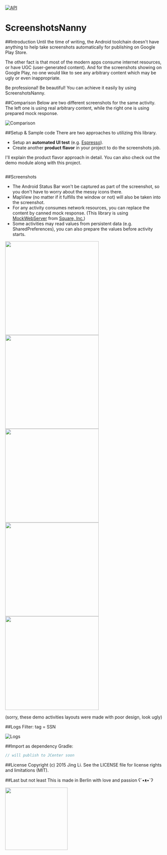 [![API](https://img.shields.io/badge/API-14%2B-brightgreen.svg?style=flat)](https://android-arsenal.com/api?level=14)

# ScreenshotsNanny

##Introduction
Until the time of writing, the Android toolchain doesn't have anything to help take screenshots automatically for publishing on Google Play Store.

The other fact is that most of the modern apps consume internet resources, or have UGC (user-generated content).  And for the screenshots showing on Google Play, no one would like to see any arbitrary content which may be ugly or even inappropriate.

Be professional!  Be beautiful!  You can achieve it easily by using ScreenshotsNanny.

##Comparison
Below are two different screenshots for the same activity.  The left one is using real arbitrary content, while the right one is using prepared mock response.

![Comparison](https://cloud.githubusercontent.com/assets/352956/11276098/e8e25434-8ee0-11e5-9685-df75085859e6.png)

##Setup & Sample code
There are two approaches to utilizing this library.
* Setup an **automated UI test** (e.g. [Espresso](https://google.github.io/android-testing-support-library/docs/espresso/index.html)).
* Create another **product flavor** in your project to do the screenshots job.

I'll explain the product flavor approach in detail.  You can also check out the demo module along with this project.

```java
```

##Screenshots
* The Android Status Bar won't be captured as part of the screenshot, so you don't have to worry about the messy icons there.
* MapView (no matter if it fulfills the window or not) will also be taken into the screenshot.
* For any activity consumes network resources, you can replace the content by canned mock response.  (This library is using [MockWebServer](https://github.com/square/okhttp/tree/master/mockwebserver) from [Square, Inc.](https://github.com/square))
* Some activities may read values from persistent data (e.g. SharedPreferences), you can also prepare the values before activity starts.

<a href="https://cloud.githubusercontent.com/assets/352956/11317838/3032f606-903d-11e5-914d-cd37a07ca147.png" target="_blank"><img src="https://cloud.githubusercontent.com/assets/352956/11317838/3032f606-903d-11e5-914d-cd37a07ca147.png" height="300"></a>
<a href="https://cloud.githubusercontent.com/assets/352956/11317839/35be90ee-903d-11e5-83bf-3c6e33e08f3c.png" target="_blank"><img src="https://cloud.githubusercontent.com/assets/352956/11317839/35be90ee-903d-11e5-83bf-3c6e33e08f3c.png" height="300"></a>
<a href="https://cloud.githubusercontent.com/assets/352956/11317840/3fbbee34-903d-11e5-8275-1863646bfdc3.png" target="_blank"><img src="https://cloud.githubusercontent.com/assets/352956/11317840/3fbbee34-903d-11e5-8275-1863646bfdc3.png" height="300"></a>
<a href="https://cloud.githubusercontent.com/assets/352956/11317843/48208760-903d-11e5-991d-371d65f0eee4.png" target="_blank"><img src="https://cloud.githubusercontent.com/assets/352956/11317843/48208760-903d-11e5-991d-371d65f0eee4.png" height="300"></a>
<a href="https://cloud.githubusercontent.com/assets/352956/11317844/4eb2770a-903d-11e5-98f4-5ccc7ea4ee7c.png" target="_blank"><img src="https://cloud.githubusercontent.com/assets/352956/11317844/4eb2770a-903d-11e5-98f4-5ccc7ea4ee7c.png" height="300"></a>

(sorry, these demo activities layouts were made with poor design, look ugly)

##Logs
Filter: tag = SSN

![Logs](https://cloud.githubusercontent.com/assets/352956/11317845/54ddb72a-903d-11e5-814f-0ebeb3872e07.png)

##Import as dependency
Gradle:
```java
// will publish to JCenter soon
```

##License
Copyright (c) 2015 Jing Li. See the LICENSE file for license rights and limitations (MIT).

##Last but not least
This is made in Berlin with love and passion  ʕ´•ᴥ•`ʔ

<a href="../../" target="_blank"><img src="https://cloud.githubusercontent.com/assets/352956/11226672/b2a693fe-8d81-11e5-8d87-7f507d63e029.png" height="200"></a>
